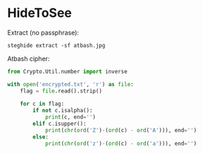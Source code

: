 # HideToSee

Extract (no passphrase):

```shell
steghide extract -sf atbash.jpg
```

Atbash cipher:

```python
from Crypto.Util.number import inverse

with open('encrypted.txt', 'r') as file:
    flag = file.read().strip()
    
    for c in flag:
        if not c.isalpha():
            print(c, end='')
        elif c.isupper():
            print(chr(ord('Z')-(ord(c) - ord('A'))), end='')
        else:
            print(chr(ord('z')-(ord(c) - ord('a'))), end='')
```
